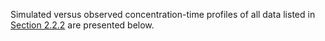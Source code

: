 Simulated versus observed concentration-time profiles of all data listed in [Section 2.2.2](#2.2.2-Clinical-data) are presented below.
